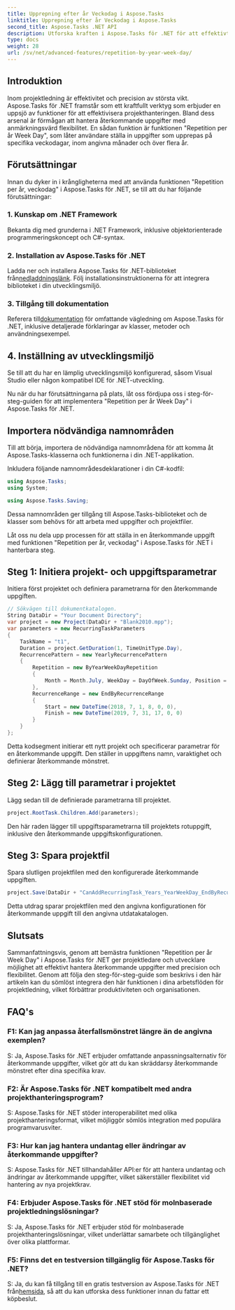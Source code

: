 ```yaml
---
title: Upprepning efter år Veckodag i Aspose.Tasks
linktitle: Upprepning efter år Veckodag i Aspose.Tasks
second_title: Aspose.Tasks .NET API
description: Utforska kraften i Aspose.Tasks för .NET för att effektivt hantera återkommande uppgifter. Steg-för-steg-guide för att implementera funktionen Upprepning efter år Veckadag.
type: docs
weight: 28
url: /sv/net/advanced-features/repetition-by-year-week-day/
---
```

## Introduktion

Inom projektledning är effektivitet och precision av största vikt. Aspose.Tasks för .NET framstår som ett kraftfullt verktyg som erbjuder en uppsjö av funktioner för att effektivisera projekthanteringen. Bland dess arsenal är förmågan att hantera återkommande uppgifter med anmärkningsvärd flexibilitet. En sådan funktion är funktionen "Repetition per år Week Day", som låter användare ställa in uppgifter som upprepas på specifika veckodagar, inom angivna månader och över flera år.

## Förutsättningar

Innan du dyker in i krångligheterna med att använda funktionen "Repetition per år, veckodag" i Aspose.Tasks för .NET, se till att du har följande förutsättningar:

### 1. Kunskap om .NET Framework

Bekanta dig med grunderna i .NET Framework, inklusive objektorienterade programmeringskoncept och C#-syntax.

### 2. Installation av Aspose.Tasks för .NET

 Ladda ner och installera Aspose.Tasks för .NET-biblioteket från[nedladdningslänk](https://releases.aspose.com/tasks/net/). Följ installationsinstruktionerna för att integrera biblioteket i din utvecklingsmiljö.

### 3. Tillgång till dokumentation

 Referera till[dokumentation](https://reference.aspose.com/tasks/net/) för omfattande vägledning om Aspose.Tasks för .NET, inklusive detaljerade förklaringar av klasser, metoder och användningsexempel.

## 4. Inställning av utvecklingsmiljö

Se till att du har en lämplig utvecklingsmiljö konfigurerad, såsom Visual Studio eller någon kompatibel IDE för .NET-utveckling.

Nu när du har förutsättningarna på plats, låt oss fördjupa oss i steg-för-steg-guiden för att implementera "Repetition per år Week Day" i Aspose.Tasks för .NET.


## Importera nödvändiga namnområden

Till att börja, importera de nödvändiga namnområdena för att komma åt Aspose.Tasks-klasserna och funktionerna i din .NET-applikation.

Inkludera följande namnområdesdeklarationer i din C#-kodfil:

```csharp
using Aspose.Tasks;
using System;

using Aspose.Tasks.Saving;

```

Dessa namnområden ger tillgång till Aspose.Tasks-biblioteket och de klasser som behövs för att arbeta med uppgifter och projektfiler.

Låt oss nu dela upp processen för att ställa in en återkommande uppgift med funktionen "Repetition per år, veckodag" i Aspose.Tasks för .NET i hanterbara steg.

## Steg 1: Initiera projekt- och uppgiftsparametrar

Initiera först projektet och definiera parametrarna för den återkommande uppgiften.

```csharp
// Sökvägen till dokumentkatalogen.
String DataDir = "Your Document Directory";
var project = new Project(DataDir + "Blank2010.mpp");
var parameters = new RecurringTaskParameters
{
    TaskName = "t1",
    Duration = project.GetDuration(1, TimeUnitType.Day),
    RecurrencePattern = new YearlyRecurrencePattern
    {
        Repetition = new ByYearWeekDayRepetition
        {
            Month = Month.July, WeekDay = DayOfWeek.Sunday, Position = OrdinalNumber.First
        },
        RecurrenceRange = new EndByRecurrenceRange
        {
            Start = new DateTime(2018, 7, 1, 8, 0, 0),
            Finish = new DateTime(2019, 7, 31, 17, 0, 0)
        }
    }
};
```

Detta kodsegment initierar ett nytt projekt och specificerar parametrar för en återkommande uppgift. Den ställer in uppgiftens namn, varaktighet och definierar återkommande mönstret.

## Steg 2: Lägg till parametrar i projektet

Lägg sedan till de definierade parametrarna till projektet.

```csharp
project.RootTask.Children.Add(parameters);
```

Den här raden lägger till uppgiftsparametrarna till projektets rotuppgift, inklusive den återkommande uppgiftskonfigurationen.

## Steg 3: Spara projektfil

Spara slutligen projektfilen med den konfigurerade återkommande uppgiften.

```csharp
project.Save(DataDir + "CanAddRecurringTask_Years_YearWeekDay_EndByRecurrenceRange_Test.mpp", SaveFileFormat.Mpp);
```

Detta utdrag sparar projektfilen med den angivna konfigurationen för återkommande uppgift till den angivna utdatakatalogen.

## Slutsats

Sammanfattningsvis, genom att bemästra funktionen "Repetition per år Week Day" i Aspose.Tasks för .NET ger projektledare och utvecklare möjlighet att effektivt hantera återkommande uppgifter med precision och flexibilitet. Genom att följa den steg-för-steg-guide som beskrivs i den här artikeln kan du sömlöst integrera den här funktionen i dina arbetsflöden för projektledning, vilket förbättrar produktiviteten och organisationen.

## FAQ's

### F1: Kan jag anpassa återfallsmönstret längre än de angivna exemplen?

S: Ja, Aspose.Tasks för .NET erbjuder omfattande anpassningsalternativ för återkommande uppgifter, vilket gör att du kan skräddarsy återkommande mönstret efter dina specifika krav.

### F2: Är Aspose.Tasks för .NET kompatibelt med andra projekthanteringsprogram?

S: Aspose.Tasks för .NET stöder interoperabilitet med olika projekthanteringsformat, vilket möjliggör sömlös integration med populära programvarusviter.

### F3: Hur kan jag hantera undantag eller ändringar av återkommande uppgifter?

S: Aspose.Tasks för .NET tillhandahåller API:er för att hantera undantag och ändringar av återkommande uppgifter, vilket säkerställer flexibilitet vid hantering av nya projektkrav.

### F4: Erbjuder Aspose.Tasks för .NET stöd för molnbaserade projektledningslösningar?

S: Ja, Aspose.Tasks för .NET erbjuder stöd för molnbaserade projekthanteringslösningar, vilket underlättar samarbete och tillgänglighet över olika plattformar.

### F5: Finns det en testversion tillgänglig för Aspose.Tasks för .NET?

S: Ja, du kan få tillgång till en gratis testversion av Aspose.Tasks för .NET från[hemsida](https://releases.aspose.com/), så att du kan utforska dess funktioner innan du fattar ett köpbeslut.